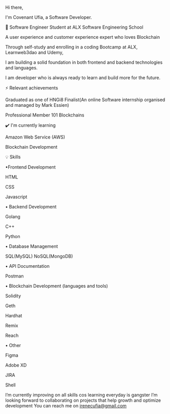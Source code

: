 Hi there,

I'm Covenant Ufia, a Software Developer. 

💎 Software Engineer Student at ALX Software Engineering School

A user experience and customer experience expert who loves Blockchain

Through self-study and enrolling in a coding Bootcamp at ALX, Learnweb3dao and Udemy, 

I am building a solid foundation in both frontend and backend technologies and languages.

I am developer who is always ready to learn and build more for the future.

⚡ Relevant achievements

Graduated as one of HNGi8 Finalist(An online Software internship organised and managed by Mark Essien) 

Professional Member 101 Blockchains

✔️ I'm currently learning 

Amazon Web Service (AWS)

Blockchain Development 



💡 Skills
 
•Frontend Development

HTML

CSS 

Javascript

• Backend Development

Golang 

C++ 

Python

• Database Management

SQL(MySQL) 
NoSQL(MongoDB)


• API Documentation

Postman

• Blockchain Development (languages and tools)

Solidity

Geth

Hardhat

Remix

Reach

• Other

Figma

Adobe XD

JIRA

Shell
 
I’m currently improving on all skills cos learning everyday is gangster
I’m looking forward to collaborating on projects that help growth and optimize development
You can reach me on irenecufia@gmail.com

<!---
UfiairENE/UfiairENE is a ✨ special ✨ repository because its `README.md` (this file) appears on your GitHub profile.
You can click the Preview link to take a look at your changes.
--->
